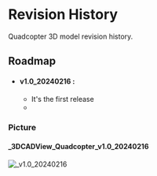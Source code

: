 # Revision History

Quadcopter 3D model revision history.

## Roadmap

- #### __v1.0_20240216 :__ 
    - It's the first release
    - 

### Picture

#### _3DCADView_Quadcopter_v1.0_20240216
![_v1.0_20240216](https://github.com/mend0z0/Quadcopter/blob/main/CAD%20model/_Sub_MECH_Quadcopter/v1_20240203/Released%20Folder/v1.0%20-%2020240216/3D%20View/_CADView_MECH_Quadcopter_v1.0.png)